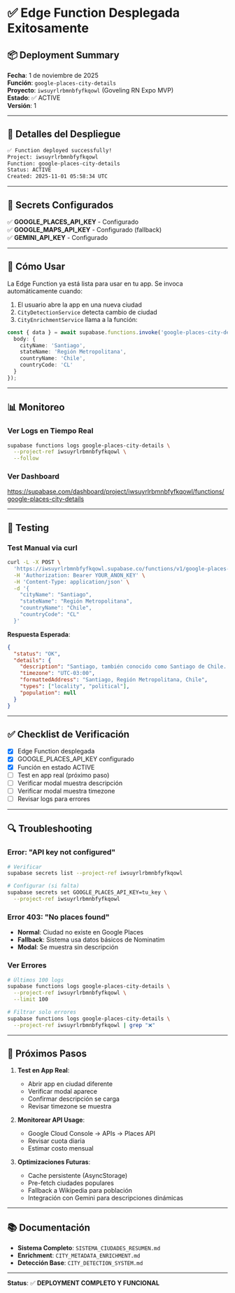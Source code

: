 # ✅ Edge Function Desplegada Exitosamente

## 📦 Deployment Summary

**Fecha**: 1 de noviembre de 2025  
**Función**: `google-places-city-details`  
**Proyecto**: `iwsuyrlrbmnbfyfkqowl` (Goveling RN Expo MVP)  
**Estado**: ✅ ACTIVE  
**Versión**: 1  

---

## 🎯 Detalles del Despliegue

```bash
✅ Function deployed successfully!
Project: iwsuyrlrbmnbfyfkqowl
Function: google-places-city-details
Status: ACTIVE
Created: 2025-11-01 05:58:34 UTC
```

---

## 🔑 Secrets Configurados

✅ **GOOGLE_PLACES_API_KEY** - Configurado  
✅ **GOOGLE_MAPS_API_KEY** - Configurado (fallback)  
✅ **GEMINI_API_KEY** - Configurado  

---

## 🚀 Cómo Usar

La Edge Function ya está lista para usar en tu app. Se invoca automáticamente cuando:

1. El usuario abre la app en una nueva ciudad
2. `CityDetectionService` detecta cambio de ciudad
3. `CityEnrichmentService` llama a la función:

```typescript
const { data } = await supabase.functions.invoke('google-places-city-details', {
  body: {
    cityName: 'Santiago',
    stateName: 'Región Metropolitana',
    countryName: 'Chile',
    countryCode: 'CL'
  }
});
```

---

## 📊 Monitoreo

### Ver Logs en Tiempo Real

```bash
supabase functions logs google-places-city-details \
  --project-ref iwsuyrlrbmnbfyfkqowl \
  --follow
```

### Ver Dashboard

https://supabase.com/dashboard/project/iwsuyrlrbmnbfyfkqowl/functions/google-places-city-details

---

## 🧪 Testing

### Test Manual via curl

```bash
curl -L -X POST \
  'https://iwsuyrlrbmnbfyfkqowl.supabase.co/functions/v1/google-places-city-details' \
  -H 'Authorization: Bearer YOUR_ANON_KEY' \
  -H 'Content-Type: application/json' \
  -d '{
    "cityName": "Santiago",
    "stateName": "Región Metropolitana",
    "countryName": "Chile",
    "countryCode": "CL"
  }'
```

**Respuesta Esperada**:
```json
{
  "status": "OK",
  "details": {
    "description": "Santiago, también conocido como Santiago de Chile...",
    "timezone": "UTC-03:00",
    "formattedAddress": "Santiago, Región Metropolitana, Chile",
    "types": ["locality", "political"],
    "population": null
  }
}
```

---

## ✅ Checklist de Verificación

- [x] Edge Function desplegada
- [x] GOOGLE_PLACES_API_KEY configurado
- [x] Función en estado ACTIVE
- [ ] Test en app real (próximo paso)
- [ ] Verificar modal muestra descripción
- [ ] Verificar modal muestra timezone
- [ ] Revisar logs para errores

---

## 🔍 Troubleshooting

### Error: "API key not configured"

```bash
# Verificar
supabase secrets list --project-ref iwsuyrlrbmnbfyfkqowl

# Configurar (si falta)
supabase secrets set GOOGLE_PLACES_API_KEY=tu_key \
  --project-ref iwsuyrlrbmnbfyfkqowl
```

### Error 403: "No places found"

- **Normal**: Ciudad no existe en Google Places
- **Fallback**: Sistema usa datos básicos de Nominatim
- **Modal**: Se muestra sin descripción

### Ver Errores

```bash
# Últimos 100 logs
supabase functions logs google-places-city-details \
  --project-ref iwsuyrlrbmnbfyfkqowl \
  --limit 100

# Filtrar solo errores
supabase functions logs google-places-city-details \
  --project-ref iwsuyrlrbmnbfyfkqowl | grep "❌"
```

---

## 🎉 Próximos Pasos

1. **Test en App Real**:
   - Abrir app en ciudad diferente
   - Verificar modal aparece
   - Confirmar descripción se carga
   - Revisar timezone se muestra

2. **Monitorear API Usage**:
   - Google Cloud Console → APIs → Places API
   - Revisar cuota diaria
   - Estimar costo mensual

3. **Optimizaciones Futuras**:
   - Cache persistente (AsyncStorage)
   - Pre-fetch ciudades populares
   - Fallback a Wikipedia para población
   - Integración con Gemini para descripciones dinámicas

---

## 📚 Documentación

- **Sistema Completo**: `SISTEMA_CIUDADES_RESUMEN.md`
- **Enrichment**: `CITY_METADATA_ENRICHMENT.md`
- **Detección Base**: `CITY_DETECTION_SYSTEM.md`

---

**Status**: ✅ **DEPLOYMENT COMPLETO Y FUNCIONAL**

